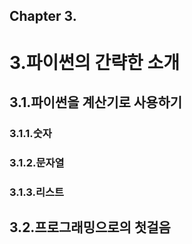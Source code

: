Chapter 3. 
---

# 3.파이썬의 간략한 소개

## 3.1.파이썬을 계산기로 사용하기

### 3.1.1.숫자

### 3.1.2.문자열

### 3.1.3.리스트

## 3.2.프로그래밍으로의 첫걸음